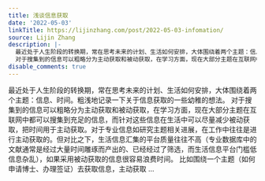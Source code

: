 ```yaml
---
title: 浅谈信息获取
date: '2022-05-03'
linkTitle: https://lijinzhang.com/post/2022-05-03-infomation/
source: Lijin Zhang
description: |-
  最近处于人生阶段的转换期，常在思考未来的计划、生活如何安排，大体围绕着两个主题：信息、时间。粗浅地记录一下关于信息获取的一些幼稚的想法。
  对于搜集到的信息可以粗略分为主动获取和被动获取，在学习方面，现在大部分主题在互联网中都可以搜集到充足的信息，而针对这些信息在生活中可以尽量减少被动获取，把时间用于主动获取。对于专业信息如研究主题相关进展，在工作中往往是进行主动获取的。但对比之下，生活信息汇集的平台质量往往不高（专业数据库中的文献通常是经过大量时间雕琢而产出的、已经经过了筛选，而生活信息平台门槛低信息杂乱），如果采用被动获取的信息很容易浪费时间。 比如围绕一个主题（如何申请博士、办理签证）去获取信息，主动获取 ...
disable_comments: true
---
```

最近处于人生阶段的转换期，常在思考未来的计划、生活如何安排，大体围绕着两个主题：信息、时间。粗浅地记录一下关于信息获取的一些幼稚的想法。
对于搜集到的信息可以粗略分为主动获取和被动获取，在学习方面，现在大部分主题在互联网中都可以搜集到充足的信息，而针对这些信息在生活中可以尽量减少被动获取，把时间用于主动获取。对于专业信息如研究主题相关进展，在工作中往往是进行主动获取的。但对比之下，生活信息汇集的平台质量往往不高（专业数据库中的文献通常是经过大量时间雕琢而产出的、已经经过了筛选，而生活信息平台门槛低信息杂乱），如果采用被动获取的信息很容易浪费时间。 比如围绕一个主题（如何申请博士、办理签证）去获取信息，主动获取 ...